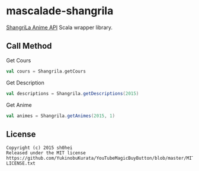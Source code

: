 # mascalade-shangrila

[ShangriLa Anime API](http://api.moemoe.tokyo/) Scala wrapper library.

## Call Method

Get Cours
```Scala
val cours = Shangrila.getCours
```

Get Description
```Scala
val descriptions = Shangrila.getDescriptions(2015)
```

Get Anime
```Scala
val animes = Shangrila.getAnimes(2015, 1)
```

## License

```
Copyright (c) 2015 sh0hei
Released under the MIT license
https://github.com/YukinobuKurata/YouTubeMagicBuyButton/blob/master/MIT-LICENSE.txt
``````